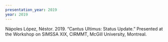 ```yaml
---
presentation_year: 2019
year: 2019
---
```


Nápoles López, Néstor. 2019. “Cantus Ultimus: Status Update.” Presented at the Workshop on SIMSSA XIX, CIRMMT, McGill University, Montreal.